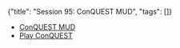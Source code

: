 {"title": "Session 95: ConQUEST MUD", "tags": []}

* [ConQUEST MUD](https://www.conquestmud.ca/)
* [Play ConQUEST](https://grapevine.haus/games/ConQUEST/play)


